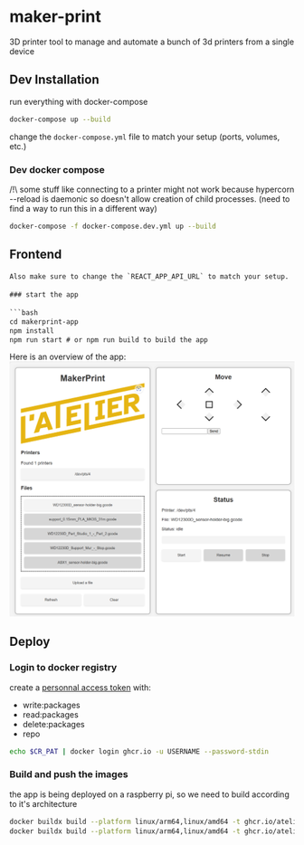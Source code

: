 # maker-print


3D printer tool to manage and automate a bunch of 3d printers from a single device

## Dev Installation

run everything with docker-compose

```bash
docker-compose up --build
```

change the `docker-compose.yml` file to match your setup (ports, volumes, etc.)

### Dev docker compose

/!\ some stuff like connecting to a printer might not work because hypercorn --reload is daemonic so doesn't allow creation of child processes. (need to find a way to run this in a different way)

```bash
docker-compose -f docker-compose.dev.yml up --build
```

## Frontend

```
Also make sure to change the `REACT_APP_API_URL` to match your setup.

### start the app

```bash
cd makerprint-app
npm install
npm run start # or npm run build to build the app
```

Here is an overview of the app:
![overview](ressources/overview.png)

## Deploy


### Login to docker registry

create a [personnal access token](https://github.com/settings/tokens) with:
- write:packages
- read:packages
- delete:packages
- repo

```bash
echo $CR_PAT | docker login ghcr.io -u USERNAME --password-stdin
```

### Build and push the images

the app is being deployed on a raspberry pi, so we need to build according to it's architecture
```bash
docker buildx build --platform linux/arm64,linux/amd64 -t ghcr.io/atelier-epita/makerprint-api:latest --push ./makerprint
docker buildx build --platform linux/arm64,linux/amd64 -t ghcr.io/atelier-epita/makerprint-web:latest --push ./makerprint-web
```

